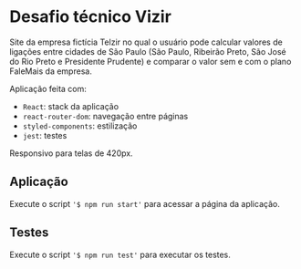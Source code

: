 # Desafio técnico Vizir

Site da empresa fictícia Telzir no qual o usuário pode calcular valores de ligações entre cidades de São Paulo (São Paulo, Ribeirão Preto, São José do Rio Preto e Presidente Prudente) e comparar o valor sem e com o plano FaleMais da empresa.

Aplicação feita com:
- `React`: stack da aplicação
- `react-router-dom`: navegação entre páginas
- `styled-components`: estilização
- `jest`: testes

Responsivo para telas de 420px.

## Aplicação

Execute o script `'$ npm run start'` para acessar a página da aplicação.

## Testes

Execute o script `'$ npm run test'` para executar os testes.

